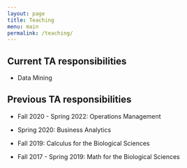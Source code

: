```yaml
---
layout: page
title: Teaching
menu: main
permalink: /teaching/
---
```


## Current TA responsibilities 

- Data Mining

## Previous TA responsibilities

- Fall 2020 - Spring 2022: Operations Management

- Spring 2020: Business Analytics

- Fall 2019: Calculus for the Biological Sciences

- Fall 2017 - Spring 2019: Math for the Biological Sciences
